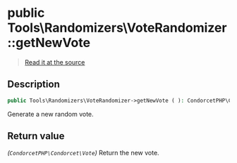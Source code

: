 # public Tools\Randomizers\VoteRandomizer::getNewVote

> [Read it at the source](https://github.com/julien-boudry/Condorcet/blob/master/src/Tools/Randomizers/VoteRandomizer.php#L21)

## Description    

```php
public Tools\Randomizers\VoteRandomizer->getNewVote ( ): CondorcetPHP\Condorcet\Vote
```

Generate a new random vote.
    

## Return value   

*(`CondorcetPHP\Condorcet\Vote`)* Return the new vote.

